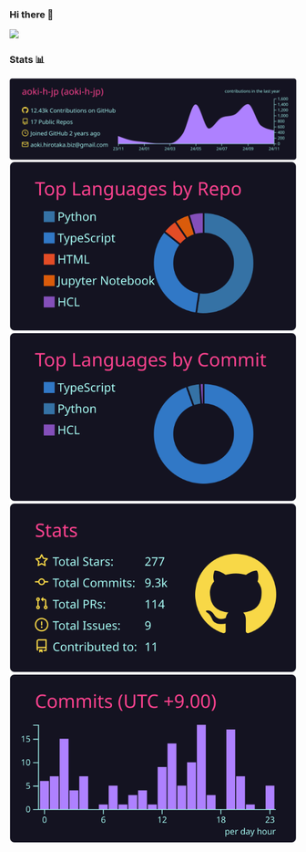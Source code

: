 ### Hi there 👋
[![](https://visitcount.itsvg.in/api?id=aoki-h-jp&label=Profile%20Views&color=3&icon=5&pretty=true)](https://visitcount.itsvg.in)

### Stats 📊
[![](https://raw.githubusercontent.com/aoki-h-jp/aoki-h-jp/main/profile-summary-card-output/radical/0-profile-details.svg)](https://github.com/vn7n24fzkq/github-profile-summary-cards)
[![](https://raw.githubusercontent.com/aoki-h-jp/aoki-h-jp/main/profile-summary-card-output/radical/1-repos-per-language.svg)](https://github.com/vn7n24fzkq/github-profile-summary-cards) [![](https://raw.githubusercontent.com/aoki-h-jp/aoki-h-jp/main/profile-summary-card-output/radical/2-most-commit-language.svg)](https://github.com/vn7n24fzkq/github-profile-summary-cards)
[![](https://raw.githubusercontent.com/aoki-h-jp/aoki-h-jp/main/profile-summary-card-output/radical/3-stats.svg)](https://github.com/vn7n24fzkq/github-profile-summary-cards) [![](https://raw.githubusercontent.com/aoki-h-jp/aoki-h-jp/main/profile-summary-card-output/radical/4-productive-time.svg)](https://github.com/vn7n24fzkq/github-profile-summary-cards)
